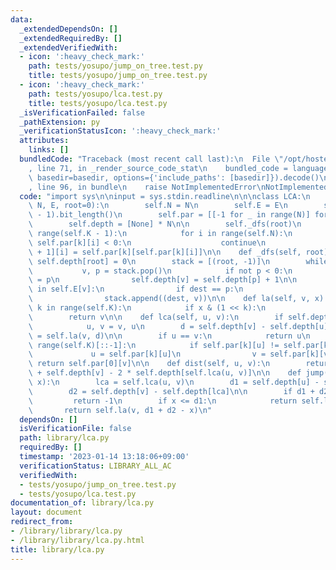 ```yaml
---
data:
  _extendedDependsOn: []
  _extendedRequiredBy: []
  _extendedVerifiedWith:
  - icon: ':heavy_check_mark:'
    path: tests/yosupo/jump_on_tree.test.py
    title: tests/yosupo/jump_on_tree.test.py
  - icon: ':heavy_check_mark:'
    path: tests/yosupo/lca.test.py
    title: tests/yosupo/lca.test.py
  _isVerificationFailed: false
  _pathExtension: py
  _verificationStatusIcon: ':heavy_check_mark:'
  attributes:
    links: []
  bundledCode: "Traceback (most recent call last):\n  File \"/opt/hostedtoolcache/PyPy/3.7.13/x64/site-packages/onlinejudge_verify/documentation/build.py\"\
    , line 71, in _render_source_code_stat\n    bundled_code = language.bundle(stat.path,\
    \ basedir=basedir, options={'include_paths': [basedir]}).decode()\n  File \"/opt/hostedtoolcache/PyPy/3.7.13/x64/site-packages/onlinejudge_verify/languages/python.py\"\
    , line 96, in bundle\n    raise NotImplementedError\nNotImplementedError\n"
  code: "import sys\n\ninput = sys.stdin.readline\n\n\nclass LCA:\n    def __init__(self,\
    \ N, E, root=0):\n        self.N = N\n        self.E = E\n        self.K = (N\
    \ - 1).bit_length()\n        self.par = [[-1 for _ in range(N)] for _ in range(self.K)]\n\
    \        self.depth = [None] * N\n\n        self._dfs(root)\n        for k in\
    \ range(self.K - 1):\n            for i in range(self.N):\n                if\
    \ self.par[k][i] < 0:\n                    continue\n                self.par[k\
    \ + 1][i] = self.par[k][self.par[k][i]]\n\n    def _dfs(self, root):\n       \
    \ self.depth[root] = 0\n        stack = [(root, -1)]\n        while stack:\n \
    \           v, p = stack.pop()\n            if not p < 0:\n                self.par[0][v]\
    \ = p\n                self.depth[v] = self.depth[p] + 1\n\n            for dest\
    \ in self.E[v]:\n                if dest == p:\n                    continue\n\
    \                stack.append((dest, v))\n\n    def la(self, v, x):\n        for\
    \ k in range(self.K):\n            if x & (1 << k):\n                v = self.par[k][v]\n\
    \        return v\n\n    def lca(self, u, v):\n        if self.depth[u] > self.depth[v]:\n\
    \            u, v = v, u\n        d = self.depth[v] - self.depth[u]\n        v\
    \ = self.la(v, d)\n\n        if u == v:\n            return u\n        for k in\
    \ range(self.K)[::-1]:\n            if self.par[k][u] != self.par[k][v]:\n   \
    \             u = self.par[k][u]\n                v = self.par[k][v]\n       \
    \ return self.par[0][v]\n\n    def dist(self, u, v):\n        return self.depth[u]\
    \ + self.depth[v] - 2 * self.depth[self.lca(u, v)]\n\n    def jump(self, u, v,\
    \ x):\n        lca = self.lca(u, v)\n        d1 = self.depth[u] - self.depth[lca]\n\
    \        d2 = self.depth[v] - self.depth[lca]\n\n        if d1 + d2 < x:\n   \
    \         return -1\n        if x <= d1:\n            return self.la(u, x)\n \
    \       return self.la(v, d1 + d2 - x)\n"
  dependsOn: []
  isVerificationFile: false
  path: library/lca.py
  requiredBy: []
  timestamp: '2023-01-14 13:18:06+09:00'
  verificationStatus: LIBRARY_ALL_AC
  verifiedWith:
  - tests/yosupo/jump_on_tree.test.py
  - tests/yosupo/lca.test.py
documentation_of: library/lca.py
layout: document
redirect_from:
- /library/library/lca.py
- /library/library/lca.py.html
title: library/lca.py
---
```

